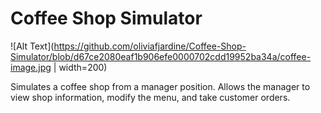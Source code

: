 # Coffee Shop Simulator

![Alt Text](https://github.com/oliviafjardine/Coffee-Shop-Simulator/blob/d67ce2080eaf1b906efe0000702cdd19952ba34a/coffee-image.jpg | width=200)

Simulates a coffee shop from a manager position. Allows the manager to view shop information, modify the menu, and take customer orders.
